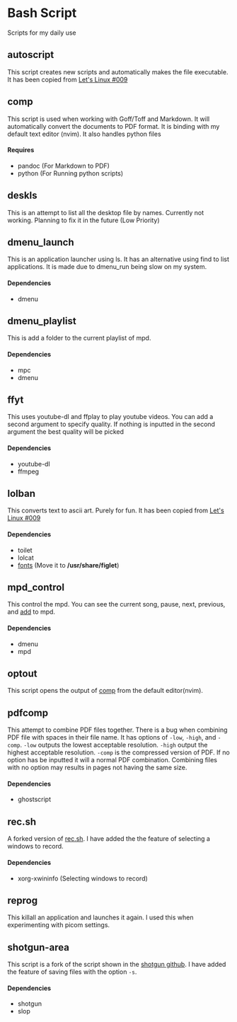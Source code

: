 # Bash Script
Scripts for my daily use

## autoscript
This script creates new scripts and automatically makes the file executable. It has been copied from [Let's Linux #009](https://www.youtube.com/watch?v=QGUmMtEnIkI)

## comp
This script is used when working with Goff/Toff and Markdown. It will automatically convert the documents to PDF format. It is binding with my default text editor (nvim). It also handles python files
#### Requires
- pandoc (For Markdown to PDF)
- python (For Running python scripts)

## deskls
This is an attempt to list all the desktop file by names. Currently not working. Planning to fix it in the future (Low Priority)

## dmenu_launch
This is an application launcher using ls. It has an alternative using find to list applications. It is made due to dmenu_run being slow on my system.
#### Dependencies
- dmenu

## dmenu_playlist
This is add a folder to the current playlist of mpd.
#### Dependencies
- mpc
- dmenu

## ffyt
This uses youtube-dl and ffplay to play youtube videos. You can add a second argument to specify quality. If nothing is inputted in the second argument the best quality will be picked
#### Dependencies
- youtube-dl
- ffmpeg

## lolban
This converts text to ascii art. Purely for fun. It has been copied from [Let's Linux #009](https://www.youtube.com/watch?v=QGUmMtEnIkI)
#### Dependencies
- toilet
- lolcat
- [fonts](https://github.com/xero/figlet-fonts) (Move it to **/usr/share/figlet**)

## mpd_control
This control the mpd. You can see the current song, pause, next, previous, and [add](#dmenu_playlist) to mpd.
#### Dependencies
- dmenu
- mpd

## optout
This script opens the output of [comp](#comp) from the default editor(nvim).

## pdfcomp
This attempt to combine PDF files together. There is a bug when combining PDF file with spaces in their file name. It has options of `-low`, `-high`, and `-comp`. `-low` outputs the lowest acceptable resolution. `-high` output the highest acceptable resolution. `-comp` is the compressed version of PDF. If no option has be inputted it will a normal PDF combination. Combining files with no option may results in pages not having the same size.
#### Dependencies
- ghostscript

## rec.sh
A forked version of [rec.sh](https://github.com/SPDUK/screen-recorder-script/blob/master/recorder.sh). I have added the the feature of selecting a windows to record.
#### Dependencies
- xorg-xwininfo (Selecting windows to record)

## reprog
This killall an application and launches it again. I used this when experimenting with picom settings.

## shotgun-area
This script is a fork of the script shown in the [shotgun github](https://github.com/neXromancers/shotgun). I have added the feature of saving files with the option `-s`.
#### Dependencies
- shotgun
- slop

